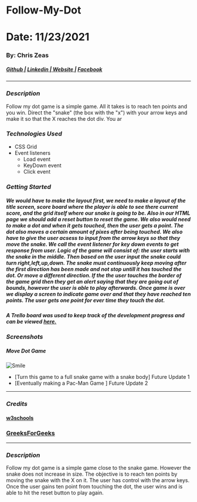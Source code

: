 # Follow-My-Dot
# Date: 11/23/2021 #
### By: Chris Zeas
##### [Github |](https://github.com/chriszc97) [Linkedin | ](https://www.linkedin.com/in/christopher-zeas-8929691b1/) [ Website |]() [ Facebook]()
***
### ***Description***
Follow my dot game is a simple game. All it takes is to reach ten points and you win. Direct the "snake" (the box with the "x") with your arrow keys and make it so that the X reaches the dot div. You ar
### ***Technologies Used***
* CSS Grid
* Event listeners
    * Load event
    * KeyDown event
    * Click event
### ***Getting Started***
##### We would have to make the layout first, we need to make a layout of the title screen, score board where the player is able to see there current score, and the grid itself where our snake is going to be. Also in our HTML page we should add a reset button to reset the game. We also would need to make a dot and when it gets touched, then the user gets a point. The dot also moves a certain amount of pixes after being touched. We also have to give the user acsess to input from the arrow keys so that they move the snake. We call the event listener for key down events to get response from user. Logic of the game will consist of: the user starts with the snake in the middle. Then based on the user input the snake could turn right,left,up,down. The snake must continuously keep moving after the first direction has been made and not stop untill it has touched the dot. Or move a different direction. If the the user touches the border of the game grid then they get an alert saying that they are going out of bounds, however the user is able to play afterwards. Once game is over we display a screen to indicate game over and that they have reached ten points. The user gets one point for ever time they touch the dot. 
##### A Trello board was used to keep track of the development progress and can be viewed [here.](https://trello.com/b/E17uenko/requirements)
### ***Screenshots***

##### Move Dot Game
![Smile](https://i.imgur.com/bBu4Ok9.png)

- [Turn this game to a full snake game with a snake body] Future Update 1
- [Eventually making a Pac-Man Game ] Future Update 2
***

### ***Credits***
#### [w3schools](https://www.w3schools.com/)
### [GreeksForGeeks](geeksforgeeks.org)
***
### ***Description***
Follow my dot game is a simple game close to the snake game. However the snake does not increase in size. The objective is to reach ten points by moving the snake with the X on it. The user has control with the arrow keys. Once the user gains ten point from touching the dot, the user wins and is able to hit the reset button to play again.
